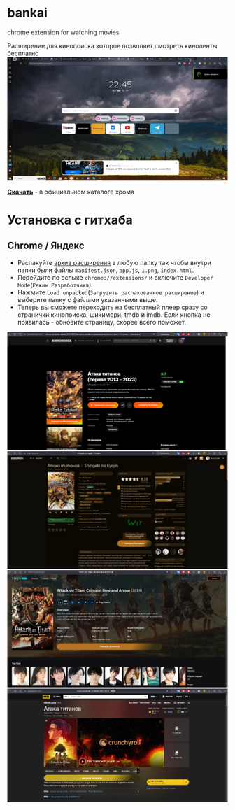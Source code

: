 # bankai

chrome extension for watching movies

Расширение для кинопоиска которое позволяет смотреть киноленты бесплатно
![](https://github.com/Asura-code/react-resume/blob/main/public/tenor3.gif)

[**Скачать**](https://chromewebstore.google.com/detail/bankai/bglaaddmckbbjbnfmcihokmpheamiakc?authuser=1&hl=ru) - в официальном каталоге хрома

# Установка с гитхаба

## Chrome / Яндекс

- Распакуйте [архив расширения](https://github.com/Asura-code/bankai/releases/tag/1.0.3) в любую папку так чтобы внутри папки были файлы `manifest.json`, `app.js`, `1.png`, `index.html`.
- Перейдите по сслыке `chrome://extensions/` и включите `Developer Mode`(`Режим Разработчика`).
- Нажмите `Load unpacked`(`Загрузить распакованное расширение`) и выберите папку с файлами указанными выше.
- Теперь вы сможете переходить на бесплатный плеер сразу со странички кинопоиска, шикимори, tmdb и imdb. Если кнопка не появилась - обновите страницу, скорее всего поможет.

<img src="https://github.com/Asura-code/react-resume/blob/main/public/bankai_kinopoisk.png">
<img src="https://github.com/Asura-code/react-resume/blob/main/public/bankai_shikimori.png">
<img src="https://github.com/Asura-code/react-resume/blob/main/public/bankai_tmdb.png">
<img src="https://github.com/Asura-code/react-resume/blob/main/public/bankai_imdb.png">

